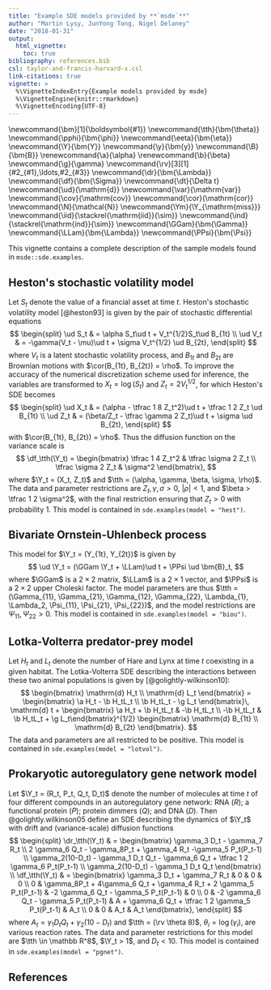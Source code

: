 ```yaml
---
title: "Example SDE models provided by **`msde`**"
author: "Martin Lysy, JunYong Tong, Nigel Delaney"
date: "2018-01-31"
output:
  html_vignette:
    toc: true
bibliography: references.bib
csl: taylor-and-francis-harvard-x.csl
link-citations: true
vignette: >
  %\VignetteIndexEntry{Example models provided by msde}
  %\VignetteEngine{knitr::rmarkdown}
  %\VignetteEncoding{UTF-8}
---
```


\newcommand{\bm}[1]{\boldsymbol{#1}}
\newcommand{\tth}{\bm{\theta}}
\newcommand{\pphi}{\bm{\phi}}
\newcommand{\eeta}{\bm{\eta}}
\newcommand{\Y}{\bm{Y}}
\newcommand{\y}{\bm{y}}
\newcommand{\B}{\bm{B}}
\renewcommand{\a}{\alpha}
\renewcommand{\b}{\beta}
\newcommand{\g}{\gamma}
\newcommand{\rv}[3][1]{#2_{#1},\ldots,#2_{#3}}
\newcommand{\dr}{\bm{\Lambda}}
\newcommand{\df}{\bm{\Sigma}}
\newcommand{\dt}{\Delta t}
\newcommand{\ud}{\mathrm{d}}
\newcommand{\var}{\mathrm{var}}
\newcommand{\cov}{\mathrm{cov}}
\newcommand{\cor}{\mathrm{cor}}
\newcommand{\N}{\mathcal{N}}
\newcommand{\Ym}{\Y_{\mathrm{miss}}}
\newcommand{\iid}{\stackrel{\mathrm{iid}}{\sim}}
\newcommand{\ind}{\stackrel{\mathrm{ind}}{\sim}}
\newcommand{\GGam}{\bm{\Gamma}}
\newcommand{\LLam}{\bm{\Lambda}}
\newcommand{\PPsi}{\bm{\Psi}}

This vignette contains a complete description of the sample models found in `msde::sde.examples`.

## Heston's stochastic volatility model

Let $S_t$ denote the value of a financial asset at time $t$.  Heston's stochastic volatility model [@heston93] is given by the pair of stochastic differential equations
$$
\begin{split}
\ud S_t & = \alpha S_t\ud t + V_t^{1/2}S_t\ud B_{1t} \\
\ud V_t & = -\gamma(V_t - \mu)\ud t + \sigma V_t^{1/2} \ud B_{2t},
\end{split}
$$
where $V_t$ is a latent stochastic volatility process, and $B_{1t}$ and $B_{2t}$ are Brownian motions with $\cor(B_{1t}, B_{2t}) = \rho$.  To improve the accuracy of the numerical discretization scheme used for inference, the variables are transformed to $X_t = \log(S_t)$ and $Z_t = 2 V_t^{1/2}$, for which Heston's SDE becomes
$$
\begin{split}
\ud X_t & = (\alpha - \tfrac 1 8 Z_t^2)\ud t + \tfrac 1 2 Z_t \ud B_{1t} \\
\ud Z_t & = (\beta/Z_t - \tfrac \gamma 2 Z_t)\ud t + \sigma \ud B_{2t},
\end{split}
$$
with $\cor(B_{1t}, B_{2t}) = \rho$.  Thus the diffusion function on the variance scale is
$$
\df_\tth(\Y_t) = \begin{bmatrix} \tfrac 1 4 Z_t^2 & \tfrac \sigma 2 Z_t \\ \tfrac \sigma 2 Z_t & \sigma^2 \end{bmatrix},
$$
where $\Y_t = (X_t, Z_t)$ and $\tth = (\alpha, \gamma, \beta, \sigma, \rho)$.  The data and parameter restrictions are $Z_t, \gamma, \sigma > 0$, $|\rho| < 1$, and $\beta > \tfrac 1 2 \sigma^2$, with the final restriction ensuring that $Z_t > 0$ with probability 1.  This model is contained in `sde.examples(model = "hest")`.

## Bivariate Ornstein-Uhlenbeck process

This model for $\Y_t = (Y_{1t}, Y_{2t})$ is given by
$$
\ud \Y_t = (\GGam \Y_t + \LLam)\ud t + \PPsi \ud \bm{B}_t,
$$
where $\GGam$ is a $2\times 2$ matrix, $\LLam$ is a $2 \times 1$ vector, and $\PPsi$ is a $2\times 2$ upper Choleski factor.  The model parameters are thus $\tth = (\Gamma_{11}, \Gamma_{21}, \Gamma_{12}, \Gamma_{22}, \Lambda_{1}, \Lambda_2, \Psi_{11}, \Psi_{21}, \Psi_{22})$, and the model restrictions are $\Psi_{11}, \Psi_{22} > 0$.  This model is contained in `sde.examples(model = "biou")`.

## Lotka-Volterra predator-prey model

Let $H_t$ and $L_t$ denote the number of Hare and Lynx at time $t$ coexisting in a given habitat.  The Lotka-Volterra SDE describing the interactions between these two animal populations is given by [@golightly-wilkinson10]:
$$
\begin{bmatrix} \mathrm{d} H_t \\ \mathrm{d} L_t \end{bmatrix} = \begin{bmatrix} \a H_t - \b H_tL_t \\ \b H_tL_t - \g L_t \end{bmatrix}\, \mathrm{d} t + \begin{bmatrix} \a H_t + \b H_tL_t & -\b H_tL_t \\ -\b H_tL_t & \b H_tL_t + \g L_t\end{bmatrix}^{1/2} \begin{bmatrix} \mathrm{d} B_{1t} \\ \mathrm{d} B_{2t} \end{bmatrix}.
$$
The data and parameters are all restricted to be positive.  This model is contained in `sde.examples(model = "lotvol")`.

## Prokaryotic autoregulatory gene network model

Let $\Y_t = (R_t, P_t, Q_t, D_t)$ denote the number of molecules at time $t$ of four different compounds in an autoregulatory gene network: RNA ($R$); a functional protein ($P$); protein dimmers ($Q$); and DNA ($D$). Then @golightly.wilkinson05 define an SDE describing the dynamics of $\Y_t$ with drift and (variance-scale) diffusion functions
$$
\begin{split}
\dr_\tth(\Y_t) & =
\begin{bmatrix}
\gamma_3 D_t - \gamma_7 R_t \\
2 \gamma_6 Q_t - \gamma_8P_t + \gamma_4 R_t -\gamma_5 P_t(P_t-1) \\
\gamma_2(10-D_t) - \gamma_1 D_t Q_t - \gamma_6 Q_t + \tfrac 1 2 \gamma_6 P_t(P_t-1) \\
\gamma_2(10-D_t) - \gamma_1 D_t Q_t
\end{bmatrix} \\
\df_\tth(\Y_t) & =
\begin{bmatrix}
\gamma_3 D_t + \gamma_7 R_t & 0 & 0 & 0 \\
0 &  \gamma_8P_t + 4\gamma_6 Q_t + \gamma_4 R_t + 2 \gamma_5 P_t(P_t-1) & -2 \gamma_6 Q_t - \gamma_5 P_t(P_t-1) & 0 \\
0 & -2 \gamma_6 Q_t - \gamma_5 P_t(P_t-1) & A + \gamma_6 Q_t + \tfrac 1 2 \gamma_5 P_t(P_t-1) & A_t \\
0 & 0 & A_t & A_t
\end{bmatrix},
\end{split}
$$
where $A_t = \gamma_1D_tQ_t + \gamma_2(10-D_t)$ and $\tth = (\rv \theta 8)$, $\theta_i = \log(\gamma_i)$, are various reaction rates.  The data and parameter restrictions for this model are $\tth \in \mathbb R^8$, $\Y_t > 1$, and $D_t < 10$.  This model is contained in `sde.examples(model = "pgnet")`.

## References
